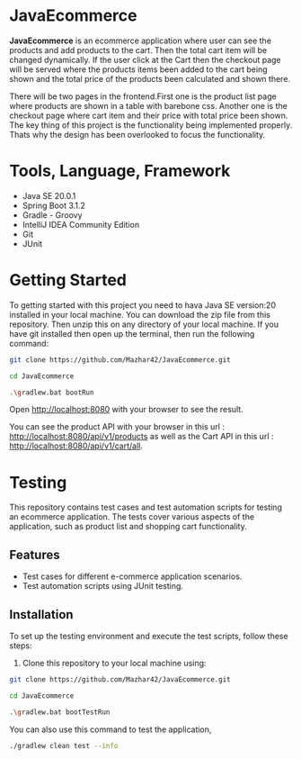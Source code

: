 # JavaEcommerce

**JavaEcommerce** is an ecommerce application where user can see the products and add products to the cart. Then the total cart item will be changed dynamically. If the user click at the Cart then the checkout page will be served where the products items been added to the cart being shown and the total price of the products been calculated and shown there. 

There will be two pages in the frontend.First one is the product list page where products are shown in a table with barebone css. Another one is the checkout page where cart item and their price with total price been shown. The key thing of this project is the functionality being implemented properly. Thats why the design has been overlooked to focus the functionality.  

# Tools, Language, Framework

- Java SE 20.0.1
- Spring Boot 3.1.2
- Gradle - Groovy
- IntelliJ IDEA Community Edition
- Git
- JUnit 

# Getting Started 

To getting started with this project you need to hava Java SE version:20 installed in your local machine.
You can download the zip file from this repository. Then unzip this on any directory of your local machine. 
If you have git installed then open up the terminal, then run the following command: 

```bash
git clone https://github.com/Mazhar42/JavaEcommerce.git

cd JavaEcommerce

.\gradlew.bat bootRun
```

Open [http://localhost:8080](http://localhost:8080) with your browser to see the result.

You can see the product API with your browser in this url : [http://localhost:8080/api/v1/products](http://localhost:8080/api/v1/products) as well as the Cart API in this url :  [http://localhost:8080/api/v1/cart/all](http://localhost:8080/api/v1/products/cart/all).

# Testing

This repository contains test cases and test automation scripts for testing an ecommerce application. The tests cover various aspects of the application, such as product list and shopping cart functionality.

## Features
- Test cases for different e-commerce application scenarios.
- Test automation scripts using JUnit testing.

## Installation

To set up the testing environment and execute the test scripts, follow these steps:

1. Clone this repository to your local machine using:

```bash
git clone https://github.com/Mazhar42/JavaEcommerce.git

cd JavaEcommerce

.\gradlew.bat bootTestRun
```
You can also use this command to test the application,

```bash
./gradlew clean test --info
```
